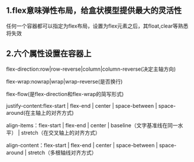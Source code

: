 ## 1.flex意味弹性布局，给盒状模型提供最大的灵活性

任何一个容器都可以指定为flex布局，设置为flex元素之后，其float,clear等熟悉将失效

## 2.六个属性设置在容器上

flex-direction:row|row-reverse|column|column-reverse(决定主轴方向)

flex-wrap:nowrap|wrap|wrap-reverse(是否换行)

flex-flow(是flex-direction和flex-wrap的简写形式)

justify-content:flex-start | flex-end | center | space-between | space-around(在主轴上的对齐方式)

align-items：flex-start | flex-end | center | baseline（文字基准线在同一水平） | stretch（在交叉轴上的对齐方式）

align-content：flex-start | flex-end | center | space-between | space-around | stretch（多根轴线对齐方式）
